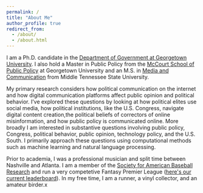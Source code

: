```yaml
---
permalink: /
title: "About Me"
author_profile: true
redirect_from: 
  - /about/
  - /about.html
---
```

I am a Ph.D. candidate in the [Department of Government at Georgetown University](https://government.georgetown.edu/). I also hold a Master in Public Policy from the [McCourt School of Public Policy](https://mccourt.georgetown.edu/) at Georgetown University and an M.S. in [Media and Communication](https://www.mtsu.edu/program/media-and-communication-m-s/) from Middle Tennessee State University.

My primary research considers how political communication on the internet and how digital communication platforms affect public opinion and political behavior. 
 I’ve explored these questions by looking at how political elites use social media, how political institutions, like the U.S. Congress, navigate digital content creation,the political beliefs of correctors of online misinformation, and how public policy is communicated online. More broadly I am interested in substantive questions involving public policy, Congress, political behavior, public opinion, technology policy, and the U.S. South. I primarily approach these questions using computational methods such as machine learning and natural language processing. 

Prior to academia, I was a professional musician and split time between Nashville and Atlanta. I am a member of the [Society for American Baseball Research](https://sabr.org/) and run a very competetive Fantasy Premier League ([here's our current leaderboard](https://benjaminrburnley.github.io/FPL/)). In my free time, I am a runner, a vinyl collector, and an amateur birder.x

